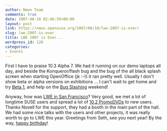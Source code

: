 ```yaml
---
author: News Team
comments: true
date: 2007-08-10 02:46:59+00:00
layout: post
link: https://news.opensuse.org/2007/08/10/lwe-2007-is-over/
slug: lwe-2007-is-over
title: LWE 2007 is Over...
wordpress_id: 120
categories:
- Events
---
```


First I have to praise 10.3 Alpha 7. We had it running on our demo laptops all day, and beside the Konqueror/flash bug and the bug of the all black splash screen when starting OpenOffice (jk :-)) it ran pretty well. Usually I don't show beta or alpha versions on exhibitions ... I can't wait to get home and try [Beta 1](//news.opensuse.org/?p=106), and help on the [Bug Slashing](//en.opensuse.org/Bug_Slashing) weekend!

Anyway, how was [LWE in San Francisco](//www.linuxworldexpo.com/live/12/)? Very good, we met a lot of longtime SUSE users and spread a lot of [10.2 PromoDVDs](//en.opensuse.org/PromoDVD) to new users. Thanks Novell for the support, they had a booth in the main part of the hall. We had some nice talks with the users and other projects,  it was really worth to go to LWE this year. Greetings from Seth, see you next year! By the way, [happy birthday](//news.opensuse.org/?p=105)!
